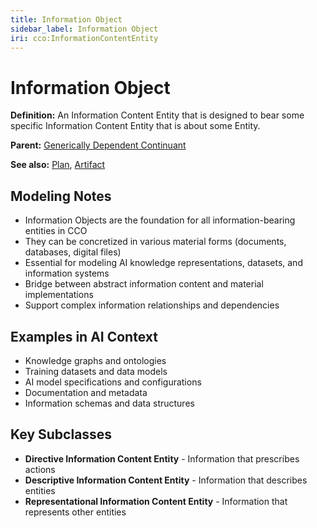 ```yaml
---
title: Information Object
sidebar_label: Information Object
iri: cco:InformationContentEntity
---
```


# Information Object

**Definition:** An Information Content Entity that is designed to bear some specific Information Content Entity that is about some Entity.

**Parent:** [Generically Dependent Continuant](/bfo/continuant/GenericallyDependentContinuant)

**See also:** [Plan](/cco/Plan), [Artifact](/cco/Artifact)

## Modeling Notes

- Information Objects are the foundation for all information-bearing entities in CCO
- They can be concretized in various material forms (documents, databases, digital files)
- Essential for modeling AI knowledge representations, datasets, and information systems
- Bridge between abstract information content and material implementations
- Support complex information relationships and dependencies

## Examples in AI Context

- Knowledge graphs and ontologies
- Training datasets and data models
- AI model specifications and configurations
- Documentation and metadata
- Information schemas and data structures

## Key Subclasses

- **Directive Information Content Entity** - Information that prescribes actions
- **Descriptive Information Content Entity** - Information that describes entities
- **Representational Information Content Entity** - Information that represents other entities